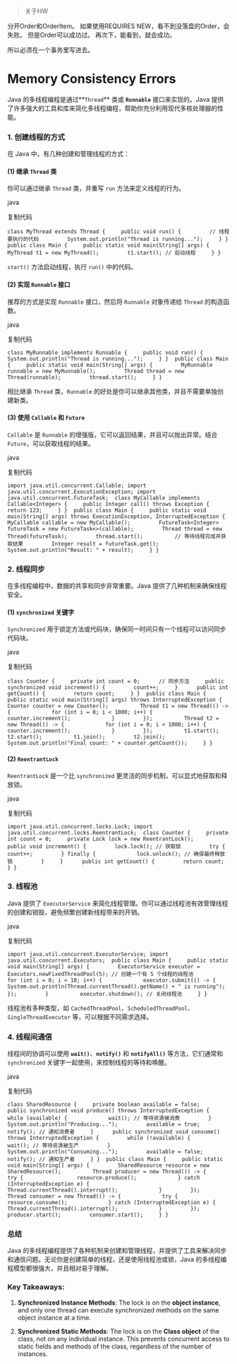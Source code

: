 > 关于HW

分开Order和OrderItem。
如果使用REQUIRES NEW，看不到没落盘的Order，会失败。
但是Order可以成功过。
再次下，能看到，就会成功。

所以必须在一个事务里写进去。


# Memory Consistency Errors

Java 的多线程编程是通过**`Thread`** 类或 **`Runnable`** 接口来实现的。Java 提供了许多强大的工具和库来简化多线程编程，帮助你充分利用现代多核处理器的性能。

### 1. **创建线程的方式**

在 Java 中，有几种创建和管理线程的方式：

#### (1) 继承 `Thread` 类

你可以通过继承 `Thread` 类，并重写 `run` 方法来定义线程的行为。

java

复制代码

`class MyThread extends Thread {     public void run() {         // 线程要执行的代码         System.out.println("Thread is running...");     } }  public class Main {     public static void main(String[] args) {         MyThread t1 = new MyThread();         t1.start(); // 启动线程     } }`

`start()` 方法启动线程，执行 `run()` 中的代码。

#### (2) 实现 `Runnable` 接口

推荐的方式是实现 `Runnable` 接口，然后将 `Runnable` 对象传递给 `Thread` 的构造函数。

java

复制代码

`class MyRunnable implements Runnable {     public void run() {         System.out.println("Thread is running...");     } }  public class Main {     public static void main(String[] args) {         MyRunnable runnable = new MyRunnable();         Thread thread = new Thread(runnable);         thread.start();     } }`

相比继承 `Thread` 类，`Runnable` 的好处是你可以继承其他类，并且不需要单独创建新类。

#### (3) 使用 `Callable` 和 `Future`

`Callable` 是 `Runnable` 的增强版，它可以返回结果，并且可以抛出异常。结合 `Future`，可以获取线程的结果。

java

复制代码

`import java.util.concurrent.Callable; import java.util.concurrent.ExecutionException; import java.util.concurrent.FutureTask;  class MyCallable implements Callable<Integer> {     public Integer call() throws Exception {         return 123;     } }  public class Main {     public static void main(String[] args) throws ExecutionException, InterruptedException {         MyCallable callable = new MyCallable();         FutureTask<Integer> futureTask = new FutureTask<>(callable);         Thread thread = new Thread(futureTask);         thread.start();          // 等待线程完成并获取结果         Integer result = futureTask.get();         System.out.println("Result: " + result);     } }`

### 2. **线程同步**

在多线程编程中，数据的共享和同步非常重要。Java 提供了几种机制来确保线程安全。

#### (1) `synchronized` 关键字

`Synchronized` 用于锁定方法或代码块，确保同一时间只有一个线程可以访问同步代码块。

java

复制代码

`class Counter {     private int count = 0;      // 同步方法     public synchronized void increment() {         count++;     }      public int getCount() {         return count;     } }  public class Main {     public static void main(String[] args) throws InterruptedException {         Counter counter = new Counter();          Thread t1 = new Thread(() -> {             for (int i = 0; i < 1000; i++) {                 counter.increment();             }         });          Thread t2 = new Thread(() -> {             for (int i = 0; i < 1000; i++) {                 counter.increment();             }         });          t1.start();         t2.start();          t1.join();         t2.join();          System.out.println("Final count: " + counter.getCount());     } }`

#### (2) `ReentrantLock`

`ReentrantLock` 是一个比 `synchronized` 更灵活的同步机制，可以显式地获取和释放锁。

java

复制代码

`import java.util.concurrent.locks.Lock; import java.util.concurrent.locks.ReentrantLock;  class Counter {     private int count = 0;     private Lock lock = new ReentrantLock();      public void increment() {         lock.lock(); // 获取锁         try {             count++;         } finally {             lock.unlock(); // 确保最终释放锁         }     }      public int getCount() {         return count;     } }`

### 3. **线程池**

Java 提供了 `ExecutorService` 来简化线程管理。你可以通过线程池有效管理线程的创建和销毁，避免频繁创建新线程带来的开销。

java

复制代码

`import java.util.concurrent.ExecutorService; import java.util.concurrent.Executors;  public class Main {     public static void main(String[] args) {         ExecutorService executor = Executors.newFixedThreadPool(5); // 创建一个有 5 个线程的线程池          for (int i = 0; i < 10; i++) {             executor.submit(() -> {                 System.out.println(Thread.currentThread().getName() + " is running");             });         }          executor.shutdown(); // 关闭线程池     } }`

线程池有多种类型，如 `CachedThreadPool`、`ScheduledThreadPool`、`SingleThreadExecutor` 等，可以根据不同需求选择。

### 4. **线程间通信**

线程间的协调可以使用 **`wait()`**、**`notify()`** 和 **`notifyAll()`** 等方法，它们通常和 `synchronized` 关键字一起使用，来控制线程的等待和唤醒。

java

复制代码

`class SharedResource {     private boolean available = false;      public synchronized void produce() throws InterruptedException {         while (available) {             wait(); // 等待资源被消费         }         System.out.println("Producing...");         available = true;         notify(); // 通知消费者     }      public synchronized void consume() throws InterruptedException {         while (!available) {             wait(); // 等待资源被生产         }         System.out.println("Consuming...");         available = false;         notify(); // 通知生产者     } }  public class Main {     public static void main(String[] args) {         SharedResource resource = new SharedResource();          Thread producer = new Thread(() -> {             try {                 resource.produce();             } catch (InterruptedException e) {                 Thread.currentThread().interrupt();             }         });          Thread consumer = new Thread(() -> {             try {                 resource.consume();             } catch (InterruptedException e) {                 Thread.currentThread().interrupt();             }         });          producer.start();         consumer.start();     } }`

### 总结

Java 的多线程编程提供了各种机制来创建和管理线程，并提供了工具来解决同步和通信问题。无论你是创建简单的线程，还是使用线程池或锁，Java 的多线程编程模型都很强大，并且相对易于理解。


### **Key Takeaways:**

1. **Synchronized Instance Methods**: The lock is on the **object instance**, and only one thread can execute synchronized methods on the same object instance at a time.
    
2. **Synchronized Static Methods**: The lock is on the **Class object** of the class, not on any individual instance. This prevents concurrent access to static fields and methods of the class, regardless of the number of instances.
